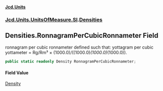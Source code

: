 #### [Jcd.Units](index 'index')
### [Jcd.Units.UnitsOfMeasure.SI](Jcd.Units.UnitsOfMeasure.SI 'Jcd.Units.UnitsOfMeasure.SI').[Densities](Densities 'Jcd.Units.UnitsOfMeasure.SI.Densities')

## Densities.RonnagramPerCubicRonnameter Field

ronnagram per cubic ronnameter defined such that: yottagram per cubic yottameter = Rg/Rm³ ×
(1000.0)/((1000.0)*(1000.0)*(1000.0)).

```csharp
public static readonly Density RonnagramPerCubicRonnameter;
```

#### Field Value
[Density](Density 'Jcd.Units.UnitTypes.Density')